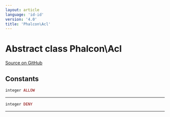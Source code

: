 ```yaml
---
layout: article
language: 'id-id'
version: '4.0'
title: 'Phalcon\Acl'
---
```


# Abstract class **Phalcon\Acl**

<a href="https://github.com/phalcon/cphalcon/tree/v4.0.0/phalcon/acl.zep" class="btn btn-default btn-sm">Source on GitHub</a>

## Constants

```php
integer ALLOW
```

* * *

```php
integer DENY
```

* * *